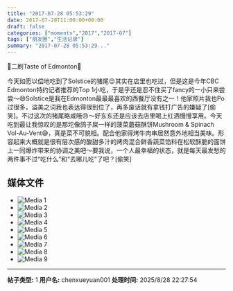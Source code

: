 ```yaml
---
title: "2017-07-28 05:53:29"
date: 2017-07-28T11:00:00+08:00
draft: false
categories: ["moments","2017","2017-07"]
tags: ["朋友圈","生活记录"]
summary: "2017-07-28 05:53:29..."
---
```


🌟二刷Taste of Edmonton🌟

今天如愿以偿地吃到了Solstice的猪尾😌其实在店里也吃过，但是这是今年CBC Edmonton特约记者推荐的Top 1小吃，于是乎还是忍不住买了fancy的一小只来尝尝～😄Solstice是我在Edmonton最最最喜欢的西餐厅没有之一！他家照片我也Po过很多，溢美之词我也表达得很到位了，再多废话就有拿钱打广告的嫌疑了[偷笑]。不过这次的猪尾略咸哦😠～好东东还是应该去店里喝上红酒慢慢享用。今天吃到最让我惊叹的是那坨像鸽子屎一样的菠菜蘑菇酥饼Mushroom & Spinach Vol-Au-Vent😅，真是菜不可貌相。配合他家得烤牛肉串居然意外地相当美味。形容起来大概就是很有层次感的酸甜多汁的烤肉混合鲜香蔬菜馅料在松软酥脆的面饼上一同爆炸带来的协调之美吧～要我说，一个人最幸福的状态，就是每天最发愁的两件事不过“吃什么”和“去哪儿吃”了吧？[偷笑]

## 媒体文件

- ![Media 1](/Moments/photos/2017-07-28/201707280553290.jpg)
- ![Media 2](/Moments/photos/2017-07-28/201707280553291.jpg)
- ![Media 3](/Moments/photos/2017-07-28/201707280553292.jpg)
- ![Media 4](/Moments/photos/2017-07-28/201707280553293.jpg)
- ![Media 5](/Moments/photos/2017-07-28/201707280553294.jpg)
- ![Media 6](/Moments/photos/2017-07-28/201707280553295.jpg)
- ![Media 7](/Moments/photos/2017-07-28/201707280553296.jpg)
- ![Media 8](/Moments/photos/2017-07-28/201707280553297.jpg)
- ![Media 9](/Moments/photos/2017-07-28/201707280553298.jpg)

---

**帖子类型:** 1
**用户名:** chenxueyuan001
**处理时间:** 2025/8/28 22:27:54